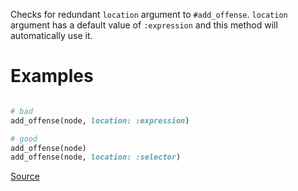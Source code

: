 
Checks for redundant `location` argument to `#add_offense`. `location`
argument has a default value of `:expression` and this method will
automatically use it.

# Examples

```ruby

# bad
add_offense(node, location: :expression)

# good
add_offense(node)
add_offense(node, location: :selector)
```

[Source](http://www.rubydoc.info/gems/rubocop/RuboCop/Cop/InternalAffairs/RedundantLocationArgument)